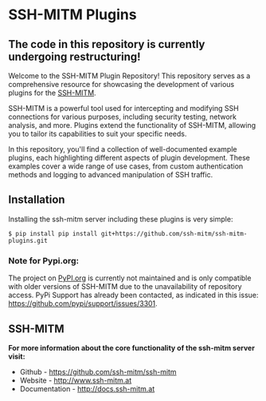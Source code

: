 # SSH-MITM Plugins

## The code in this repository is currently undergoing restructuring!


Welcome to the SSH-MITM Plugin Repository! This repository serves as a comprehensive resource for showcasing the development of various plugins for the [SSH-MITM](https://github.com/ssh-mitm/ssh-mitm).

SSH-MITM is a powerful tool used for intercepting and modifying SSH connections for various purposes, including security testing, network analysis, and more. Plugins extend the functionality of SSH-MITM, allowing you to tailor its capabilities to suit your specific needs.

In this repository, you'll find a collection of well-documented example plugins, each highlighting different aspects of plugin development. These examples cover a wide range of use cases, from custom authentication methods and logging to advanced manipulation of SSH traffic.

## Installation

Installing the ssh-mitm server including these plugins is very simple:

    $ pip install pip install git+https://github.com/ssh-mitm/ssh-mitm-plugins.git

### Note for Pypi.org:

The project on [PyPI.org](https://pypi.org/project/ssh-mitm-plugins/) is currently not maintained and is only compatible with older versions of SSH-MITM due to the unavailability of repository access. PyPi Support has already been contacted, as indicated in this issue: https://github.com/pypi/support/issues/3301.

## SSH-MITM

**For more information about the core functionality of the ssh-mitm server visit:**

* Github        - https://github.com/ssh-mitm/ssh-mitm
* Website       - http://www.ssh-mitm.at
* Documentation - http://docs.ssh-mitm.at
